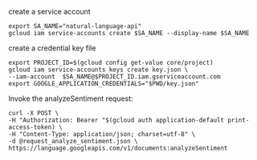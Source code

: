 create a service account

```
export SA_NAME="natural-language-api"
gcloud iam service-accounts create $SA_NAME --display-name $SA_NAME
```


create a credential key file

```
export PROJECT_ID=$(gcloud config get-value core/project)
gcloud iam service-accounts keys create key.json \
--iam-account  $SA_NAME@$PROJECT_ID.iam.gserviceaccount.com
export GOOGLE_APPLICATION_CREDENTIALS="$PWD/key.json"
```

Invoke the analyzeSentiment request:

```
curl -X POST \
-H "Authorization: Bearer "$(gcloud auth application-default print-access-token) \
-H "Content-Type: application/json; charset=utf-8" \
-d @request_analyze_sentiment.json \
https://language.googleapis.com/v1/documents:analyzeSentiment
```